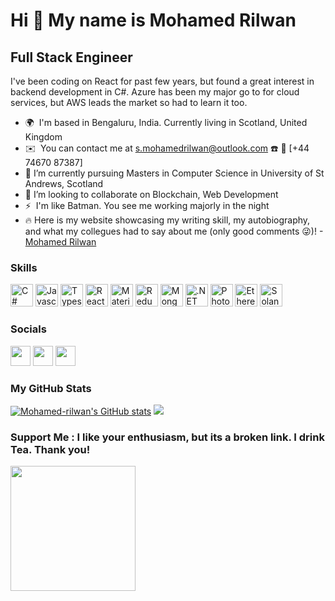 
<!--
**Mohamed-rilwan/Mohamed-rilwan** is a ✨ _special_ ✨ repository because its `README.md` (this file) appears on your GitHub profile.
-->


Hi 👋 My name is Mohamed Rilwan
===============================

Full Stack Engineer
-------------------

I've been coding on React for past few years, but found a great interest in backend development in C#. Azure has been my major go to for cloud services, but AWS leads the market so had to learn it too.

*   🌍  I'm based in Bengaluru, India. Currently living in Scotland, United Kingdom
*   ✉️  You can contact me at [s.mohamedrilwan@outlook.com](mailto:s.mohamedrilwan@outlook.com) :phone: :calling: [+44 74670 87387]
*   🌱 I’m currently pursuing Masters in Computer Science in University of St Andrews, Scotland
*   👯 I’m looking to collaborate on Blockchain, Web Development
*   ⚡  I'm like Batman. You see me working majorly in the night
*   🔥  Here is my website showcasing my writing skill, my autobiography, and what my collegues had to say about me (only good comments 😜)! - [Mohamed Rilwan](https://www.lifecraftedbyrilwan.com) 
 
### Skills
<p align="left">
                                <a href="https://docs.microsoft.com/en-us/dotnet/csharp/" target="_blank" rel="noreferrer"><img src="https://raw.githubusercontent.com/danielcranney/readme-generator/main/public/icons/skills/csharp-colored.svg" width="36" height="36" alt="C#" /></a>
                                <a href="https://developer.mozilla.org/en-US/docs/Web/JavaScript" target="_blank" rel="noreferrer"><img src="https://raw.githubusercontent.com/danielcranney/readme-generator/main/public/icons/skills/javascript-colored.svg" width="36" height="36" alt="Javascript" /></a>
                                <a href="https://www.typescriptlang.org/" target="_blank" rel="noreferrer"><img src="https://raw.githubusercontent.com/danielcranney/readme-generator/main/public/icons/skills/typescript-colored.svg" width="36" height="36" alt="Typescript" /></a>
                                <a href="https://reactjs.org/" target="_blank" rel="noreferrer"><img src="https://raw.githubusercontent.com/danielcranney/readme-generator/main/public/icons/skills/react-colored.svg" width="36" height="36" alt="React" /></a>
                                <a href="https://mui.com/" target="_blank" rel="noreferrer"><img src="https://raw.githubusercontent.com/danielcranney/readme-generator/main/public/icons/skills/materialui-colored.svg" width="36" height="36" alt="Material UI" /></a>
                                <a href="https://redux.js.org/" target="_blank" rel="noreferrer"><img src="https://raw.githubusercontent.com/danielcranney/readme-generator/main/public/icons/skills/redux-colored.svg" width="36" height="36" alt="Redux" /></a>
                                <a href="https://www.mongodb.com/" target="_blank" rel="noreferrer"><img src="https://raw.githubusercontent.com/danielcranney/readme-generator/main/public/icons/skills/mongodb-colored.svg" width="36" height="36" alt="MongoDB" /></a>
                                <a href="https://dotnet.microsoft.com/en-us/" target="_blank" rel="noreferrer"><img src="https://raw.githubusercontent.com/danielcranney/readme-generator/main/public/icons/skills/dot-net-colored.svg" width="36" height="36" alt=".NET" /></a>
                                <a href="https://www.adobe.com/uk/products/photoshop.html" target="_blank" rel="noreferrer"><img src="https://raw.githubusercontent.com/danielcranney/readme-generator/main/public/icons/skills/photoshop-colored.svg" width="36" height="36" alt="Photoshop" /></a>
                                <a href="https://ethereum.org/en/" target="_blank" rel="noreferrer"><img src="https://raw.githubusercontent.com/danielcranney/readme-generator/main/public/icons/skills/ethereum-colored.svg" width="36" height="36" alt="Ethereum" /></a>
                                <a href="https://solana.com/" target="_blank" rel="noreferrer"><img src="https://raw.githubusercontent.com/danielcranney/readme-generator/main/public/icons/skills/solana-colored.svg" width="36" height="36" alt="Solana" /></a>
                    </p>
                    
### Socials         
<p align="left"> 
              <a href="https://www.github.com/Mohamed-rilwan" target="_blank" rel="noreferrer"><img src="https://raw.githubusercontent.com/danielcranney/readme-generator/main/public/icons/socials/github.svg" width="32" height="32" /></a>                  
              <a href="http://www.instagram.com/mohamed.s.rilwan/" target="_blank" rel="noreferrer"><img src="https://raw.githubusercontent.com/danielcranney/readme-generator/main/public/icons/socials/instagram.svg" width="32" height="32" /></a>
                 <a href="https://www.linkedin.com/in/mohamed-s-rilwan/" target="_blank" rel="noreferrer"><img src="https://raw.githubusercontent.com/danielcranney/readme-generator/main/public/icons/socials/linkedin.svg" width="32" height="32" /></a></p>
              
### My GitHub Stats
<p align="left">
   <a href="http://www.github.com/Mohamed-rilwan"><img src="https://github-readme-stats.vercel.app/api?username=Mohamed-rilwan&show_icons=true&hide=&count_private=true&title_color=0891b2&text_color=ffffff&icon_color=0891b2&bg_color=1c1917&hide_border=true&show_icons=true" alt="Mohamed-rilwan's GitHub stats" /></a>
   <a href="http://www.github.com/Mohamed-rilwan"><img src="https://github-readme-streak-stats.herokuapp.com/?user=Mohamed-rilwan&stroke=ffffff&background=1c1917&ring=0891b2&fire=0891b2&currStreakNum=ffffff&currStreakLabel=0891b2&sideNums=ffffff&sideLabels=ffffff&dates=ffffff&hide_border=true" /></a>
 </p>
              
### Support Me : I like your enthusiasm, but its a broken link. I drink Tea. Thank you!
  <a href="https://www.buymeacoffee.com/mohamed-rilwan"><img src="https://cdn.buymeacoffee.com/buttons/v2/default-yellow.png" width="200" /></a>


